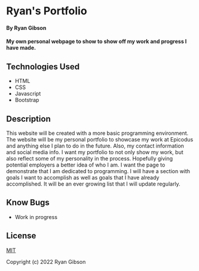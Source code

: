 # Ryan's Portfolio

#### By Ryan Gibson

#### My own personal webpage to show to show off my work and progress I have made.

## Technologies Used

- HTML
- CSS 
- Javascript
- Bootstrap

## Description
This website will be created with a more basic programming environment. The website will be my personal portfolio to showcase my work at Epicodus and anything else I plan to do in the future. Also, my contact information and social media info. I want my portfolio to not only show my work, but also reflect some of my personality in the process. Hopefully giving potential employers a better idea of who I am. I want the page to demonstrate that I am dedicated to programming. I will have a section with goals I want to accomplish as well as goals that I have already accomplished. It will be an ever growing list that I will update regularly.

## Know Bugs

- Work in progress

## License

[MIT](LICENSE)

Copyright (c) 2022 Ryan Gibson
